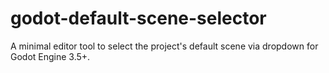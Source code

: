 # godot-default-scene-selector
A minimal editor tool to select the project's default scene via dropdown for Godot Engine 3.5+.
